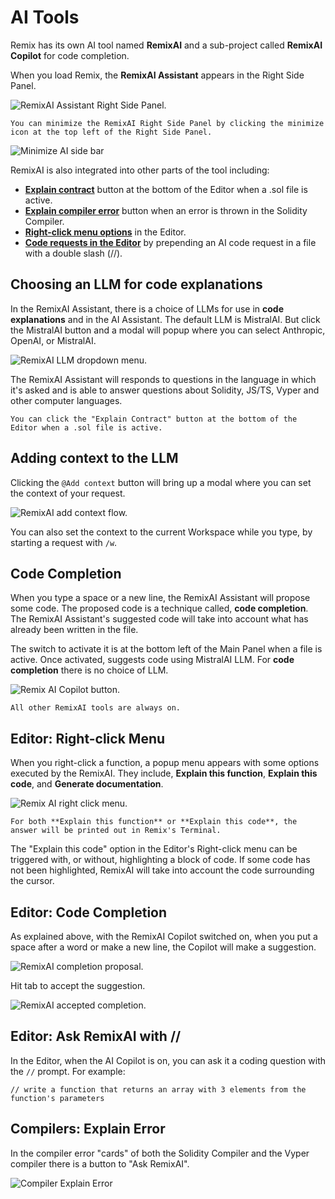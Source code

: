 # AI Tools

Remix has its own AI tool named **RemixAI** and a sub-project called **RemixAI Copilot** for code completion.

When you load Remix, the **RemixAI Assistant** appears in the Right Side Panel.

![RemixAI Assistant Right Side Panel.](images/ai/remixai-right-panel.png)

```{tip}
You can minimize the RemixAI Right Side Panel by clicking the minimize icon at the top left of the Right Side Panel.
```

![Minimize AI side bar](images/ai/minimize-sidebar.png)

RemixAI is also integrated into other parts of the tool including:

- [**Explain contract**](#choosing-an-llm-for-code-explanations) button at the bottom of the Editor when a .sol file is active.
- [**Explain compiler error**](#compilers-explain-error) button when an error is thrown in the Solidity Compiler.
- [**Right-click menu options**](#editor-right-click-menu) in the Editor.
- [**Code requests in the Editor**](#editor-ask-remixai-with) by prepending an AI code request in a file with a double slash (//).

## Choosing an LLM for code explanations

In the RemixAI Assistant, there is a choice of LLMs for use in **code explanations** and in the AI Assistant. The default LLM is MistralAI. But click the MistralAI button and a modal will popup where you can select Anthropic, OpenAI, or MistralAI.

![RemixAI LLM dropdown menu.](images/ai/llm-dropdown.png)

The RemixAI Assistant will responds to questions in the language in which it's asked and is able to answer questions about Solidity, JS/TS, Vyper and other computer languages.

```{note}
You can click the "Explain Contract" button at the bottom of the Editor when a .sol file is active.

```

## Adding context to the LLM

Clicking the `@Add context` button will bring up a modal where you can set the context of your request.

![RemixAI add context flow.](images/ai/remixai-add-context.png)

You can also set the context to the current Workspace while you type, by starting a request with `/w`.

## Code Completion

When you type a space or a new line, the RemixAI Assistant will propose some code. The proposed code is a technique called, **code completion**. The RemixAI Assistant's suggested code will take into account what has already been written in the file.

The switch to activate it is at the bottom left of the Main Panel when a file is active. Once activated, suggests code using MistralAI LLM. For **code completion** there is no choice of LLM.

![Remix AI Copilot button.](images/ai/a-ai-switch.png)

```{note}
All other RemixAI tools are always on.
```

## Editor: Right-click Menu

When you right-click a function, a popup menu appears with some options executed by the RemixAI. They include, **Explain this function**, **Explain this code**, and **Generate documentation**.

![Remix AI right click menu.](images/ai/a-ai-editor-popup-menu.png)

```{note}
For both **Explain this function** or **Explain this code**, the answer will be printed out in Remix's Terminal.
```

The "Explain this code" option in the Editor's Right-click menu can be triggered with, or without, highlighting a block of code. If some code has not been highlighted, RemixAI will take into account the code surrounding the cursor.

## Editor: Code Completion

As explained above, with the RemixAI Copilot switched on, when you put a space after a word or make a new line, the Copilot will make a suggestion.

![RemixAI completion proposal.](images/ai/a-ai-completion-proposal.png)

Hit tab to accept the suggestion.

![RemixAI accepted completion.](images/ai/a-ai-completion-accepted.png)

## Editor: Ask RemixAI with //

In the Editor, when the AI Copilot is on, you can ask it a coding question with the `//` prompt.
For example:

```text
// write a function that returns an array with 3 elements from the function's parameters
```

## Compilers: Explain Error

In the compiler error "cards" of both the Solidity Compiler and the Vyper compiler there is a button to "Ask RemixAI".

![Compiler Explain Error](images/ai/a-ai-solcomp1.png)
